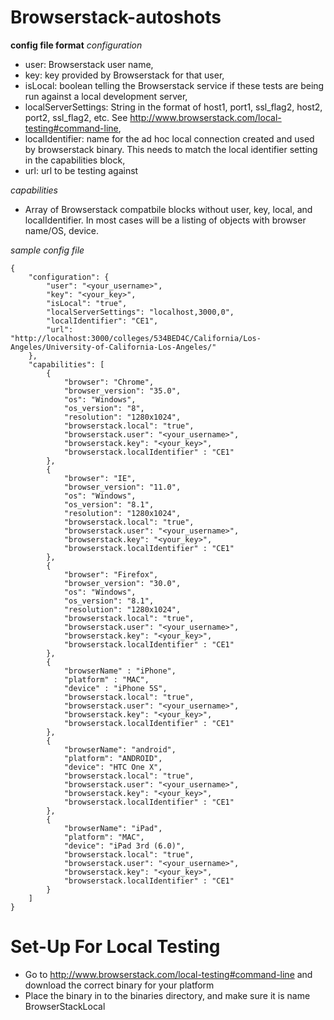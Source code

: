 Browserstack-autoshots
=======================


**config file format**
*configuration*
- user: Browserstack user name,
- key: key provided by Browserstack for that user,
- isLocal: boolean telling the Browserstack service if these tests are being run against a local development server,
- localServerSettings: String in the format of host1, port1, ssl_flag2, host2, port2, ssl_flag2, etc. See http://www.browserstack.com/local-testing#command-line,
- localIdentifier: name for the ad hoc local connection created and used by browserstack binary.  This needs to match the local identifier setting in the capabilities block,
- url: url to be testing against

*capabilities*
- Array of Browserstack compatbile blocks without user, key, local, and localIdentifier.  In most cases will be a listing of objects with browser name/OS, device.

*sample config file*
```
{
    "configuration": {
        "user": "<your_username>",
        "key": "<your_key>",
        "isLocal": "true",
        "localServerSettings": "localhost,3000,0",
        "localIdentifier": "CE1",
        "url": "http://localhost:3000/colleges/534BED4C/California/Los-Angeles/University-of-California-Los-Angeles/"
    },
    "capabilities": [
        {
            "browser": "Chrome",
            "browser_version": "35.0",
            "os": "Windows",
            "os_version": "8",
            "resolution": "1280x1024",
            "browserstack.local": "true",
            "browserstack.user": "<your_username>",
            "browserstack.key": "<your_key>",
            "browserstack.localIdentifier" : "CE1"
        },
        {
            "browser": "IE",
            "browser_version": "11.0",
            "os": "Windows",
            "os_version": "8.1",
            "resolution": "1280x1024",
            "browserstack.local": "true",
            "browserstack.user": "<your_username>",
            "browserstack.key": "<your_key>",
            "browserstack.localIdentifier" : "CE1"
        },
        {
            "browser": "Firefox",
            "browser_version": "30.0",
            "os": "Windows",
            "os_version": "8.1",
            "resolution": "1280x1024",
            "browserstack.local": "true",
            "browserstack.user": "<your_username>",
            "browserstack.key": "<your_key>",
            "browserstack.localIdentifier" : "CE1"
        },
        {
            "browserName" : "iPhone",
			"platform" : "MAC",
 			"device" : "iPhone 5S",
            "browserstack.local": "true",
            "browserstack.user": "<your_username>",
            "browserstack.key": "<your_key>",
            "browserstack.localIdentifier" : "CE1"
        },
        {
            "browserName": "android",
            "platform": "ANDROID",
            "device": "HTC One X",
            "browserstack.local": "true",
            "browserstack.user": "<your_username>",
            "browserstack.key": "<your_key>",
            "browserstack.localIdentifier" : "CE1"
        },
        {
            "browserName": "iPad",
            "platform": "MAC",
            "device": "iPad 3rd (6.0)",
            "browserstack.local": "true",
            "browserstack.user": "<your_username>",
            "browserstack.key": "<your_key>",
            "browserstack.localIdentifier" : "CE1"
        }
    ]
}
```

Set-Up For Local Testing
=========================
- Go to http://www.browserstack.com/local-testing#command-line and download the correct binary for your platform
- Place the binary in to the binaries directory, and make sure it is name BrowserStackLocal